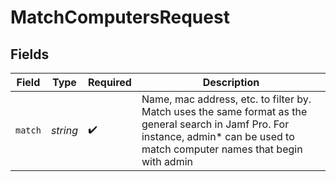# MatchComputersRequest


## Fields

| Field                                                                                                                                                                                | Type                                                                                                                                                                                 | Required                                                                                                                                                                             | Description                                                                                                                                                                          |
| ------------------------------------------------------------------------------------------------------------------------------------------------------------------------------------ | ------------------------------------------------------------------------------------------------------------------------------------------------------------------------------------ | ------------------------------------------------------------------------------------------------------------------------------------------------------------------------------------ | ------------------------------------------------------------------------------------------------------------------------------------------------------------------------------------ |
| `match`                                                                                                                                                                              | *string*                                                                                                                                                                             | :heavy_check_mark:                                                                                                                                                                   | Name, mac address, etc. to filter by.  Match uses the same format as the general search in Jamf Pro.  For instance, admin* can be used to match computer names that begin with admin |
